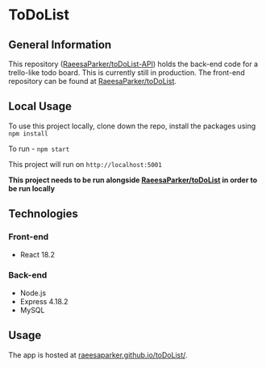 # ToDoList

## General Information
This repository ([RaeesaParker/toDoList-API](https://github.com/RaeesaParker/toDoList-API)) holds the back-end code for a trello-like todo board. This is currently still in production. The front-end repository can be found at [RaeesaParker/toDoList](https://github.com/RaeesaParker/toDoList).


## Local Usage
To use this project locally, clone down the repo, install the packages using 
```npm install```

To run - 
```npm start```

This project will run on ```http://localhost:5001```

**This project needs to be run alongside [RaeesaParker/toDoList](https://github.com/RaeesaParker/toDoList) in order to be run locally**


## Technologies

### Front-end
- React 18.2 

### Back-end 
- Node.js
- Express 4.18.2
- MySQL 

## Usage
The app is hosted at [raeesaparker.github.io/toDoList/](https://raeesaparker.github.io/toDoList/). 



